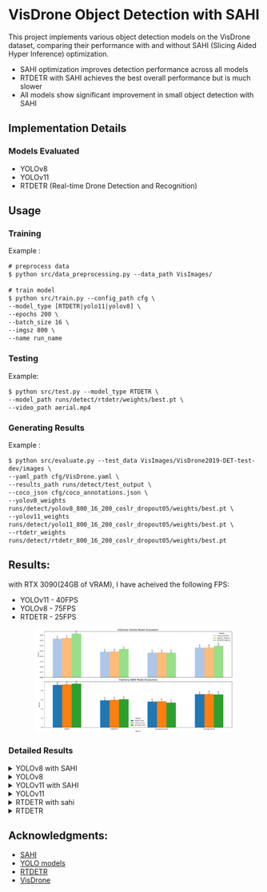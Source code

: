 # VisDrone Object Detection with SAHI

This project implements various object detection models on the VisDrone dataset, comparing their performance with and without SAHI (Slicing Aided Hyper Inference) optimization.

- SAHI optimization improves detection performance across all models
- RTDETR with SAHI achieves the best overall performance but is much slower
- All models show significant improvement in small object detection with SAHI


## Implementation Details

### Models Evaluated
- YOLOv8
- YOLOv11
- RTDETR (Real-time Drone Detection and Recognition)

## Usage

### Training

Example :
```
# preprocess data
$ python src/data_preprocessing.py --data_path VisImages/

# train model
$ python src/train.py --config_path cfg \
--model_type [RTDETR|yolo11|yolov8] \
--epochs 200 \
--batch_size 16 \
--imgsz 800 \
--name run_name
```

### Testing

Example:

```
$ python src/test.py --model_type RTDETR \
--model_path runs/detect/rtdetr/weights/best.pt \
--video_path aerial.mp4
```

### Generating Results

Example :

```
$ python src/evaluate.py --test_data VisImages/VisDrone2019-DET-test-dev/images \
--yaml_path cfg/VisDrone.yaml \
--results_path runs/detect/test_output \
--coco_json cfg/coco_annotations.json \
--yolov8_weights runs/detect/yolov8_800_16_200_coslr_dropout05/weights/best.pt \
--yolov11_weights runs/detect/yolo11_800_16_200_coslr_dropout05/weights/best.pt \
--rtdetr_weights runs/detect/rtdetr_800_16_200_coslr_dropout05/weights/best.pt
```

## Results:

with RTX 3090(24GB of VRAM), I have acheived the following FPS:

- YOLOv11 - 40FPS
- YOLOv8 - 75FPS
- RTDETR - 25FPS

<div align="center">
    <a href="./">
        <img src="./imgs/Figure_1.png" width="79%"/>
    </a>
</div>

### Detailed Results

<details>
<summary>YOLOv8 with SAHI</summary>

```
 Average Precision  (AP) @[ IoU=0.50:0.95 | area=   all | maxDets=100 ] = 0.278
 Average Precision  (AP) @[ IoU=0.50      | area=   all | maxDets=100 ] = 0.457
 Average Precision  (AP) @[ IoU=0.75      | area=   all | maxDets=100 ] = 0.287
 Average Precision  (AP) @[ IoU=0.50:0.95 | area= small | maxDets=100 ] = 0.166
 Average Precision  (AP) @[ IoU=0.50:0.95 | area=medium | maxDets=100 ] = 0.383
 Average Precision  (AP) @[ IoU=0.50:0.95 | area= large | maxDets=100 ] = 0.479
 Average Recall     (AR) @[ IoU=0.50:0.95 | area=   all | maxDets=  1 ] = 0.084
 Average Recall     (AR) @[ IoU=0.50:0.95 | area=   all | maxDets= 10 ] = 0.263
 Average Recall     (AR) @[ IoU=0.50:0.95 | area=   all | maxDets=100 ] = 0.357
 Average Recall     (AR) @[ IoU=0.50:0.95 | area= small | maxDets=100 ] = 0.240
 Average Recall     (AR) @[ IoU=0.50:0.95 | area=medium | maxDets=100 ] = 0.489
 Average Recall     (AR) @[ IoU=0.50:0.95 | area= large | maxDets=100 ] = 0.531
```

</details>

<details>
<summary>YOLOv8</summary>

```
Average Precision  (AP) @[ IoU=0.50:0.95 | area=   all | maxDets=100 ] = 0.233
Average Precision  (AP) @[ IoU=0.50      | area=   all | maxDets=100 ] = 0.367
Average Precision  (AP) @[ IoU=0.75      | area=   all | maxDets=100 ] = 0.250
Average Precision  (AP) @[ IoU=0.50:0.95 | area= small | maxDets=100 ] = 0.111
Average Precision  (AP) @[ IoU=0.50:0.95 | area=medium | maxDets=100 ] = 0.351
Average Precision  (AP) @[ IoU=0.50:0.95 | area= large | maxDets=100 ] = 0.497
Average Recall     (AR) @[ IoU=0.50:0.95 | area=   all | maxDets=  1 ] = 0.072
Average Recall     (AR) @[ IoU=0.50:0.95 | area=   all | maxDets= 10 ] = 0.215
Average Recall     (AR) @[ IoU=0.50:0.95 | area=   all | maxDets=100 ] = 0.281
Average Recall     (AR) @[ IoU=0.50:0.95 | area= small | maxDets=100 ] = 0.147
Average Recall     (AR) @[ IoU=0.50:0.95 | area=medium | maxDets=100 ] = 0.429
Average Recall     (AR) @[ IoU=0.50:0.95 | area= large | maxDets=100 ] = 0.543
```

</details>

<details>
<summary>YOLOv11 with SAHI</summary>

```
 Average Precision  (AP) @[ IoU=0.50:0.95 | area=   all | maxDets=100 ] = 0.281
 Average Precision  (AP) @[ IoU=0.50      | area=   all | maxDets=100 ] = 0.463
 Average Precision  (AP) @[ IoU=0.75      | area=   all | maxDets=100 ] = 0.291
 Average Precision  (AP) @[ IoU=0.50:0.95 | area= small | maxDets=100 ] = 0.170
 Average Precision  (AP) @[ IoU=0.50:0.95 | area=medium | maxDets=100 ] = 0.382
 Average Precision  (AP) @[ IoU=0.50:0.95 | area= large | maxDets=100 ] = 0.469
 Average Recall     (AR) @[ IoU=0.50:0.95 | area=   all | maxDets=  1 ] = 0.086
 Average Recall     (AR) @[ IoU=0.50:0.95 | area=   all | maxDets= 10 ] = 0.267
 Average Recall     (AR) @[ IoU=0.50:0.95 | area=   all | maxDets=100 ] = 0.360
 Average Recall     (AR) @[ IoU=0.50:0.95 | area= small | maxDets=100 ] = 0.245
 Average Recall     (AR) @[ IoU=0.50:0.95 | area=medium | maxDets=100 ] = 0.487
 Average Recall     (AR) @[ IoU=0.50:0.95 | area= large | maxDets=100 ] = 0.526
```

</details>

<details>
<summary>YOLOv11</summary>

```
 Average Precision  (AP) @[ IoU=0.50:0.95 | area=   all | maxDets=100 ] = 0.236
 Average Precision  (AP) @[ IoU=0.50      | area=   all | maxDets=100 ] = 0.372
 Average Precision  (AP) @[ IoU=0.75      | area=   all | maxDets=100 ] = 0.250
 Average Precision  (AP) @[ IoU=0.50:0.95 | area= small | maxDets=100 ] = 0.114
 Average Precision  (AP) @[ IoU=0.50:0.95 | area=medium | maxDets=100 ] = 0.349
 Average Precision  (AP) @[ IoU=0.50:0.95 | area= large | maxDets=100 ] = 0.489
 Average Recall     (AR) @[ IoU=0.50:0.95 | area=   all | maxDets=  1 ] = 0.074
 Average Recall     (AR) @[ IoU=0.50:0.95 | area=   all | maxDets= 10 ] = 0.215
 Average Recall     (AR) @[ IoU=0.50:0.95 | area=   all | maxDets=100 ] = 0.282
 Average Recall     (AR) @[ IoU=0.50:0.95 | area= small | maxDets=100 ] = 0.150
 Average Recall     (AR) @[ IoU=0.50:0.95 | area=medium | maxDets=100 ] = 0.427
 Average Recall     (AR) @[ IoU=0.50:0.95 | area= large | maxDets=100 ] = 0.531
```

</details>

<details>
<summary>RTDETR with sahi</summary>

```
 Average Precision  (AP) @[ IoU=0.50:0.95 | area=   all | maxDets=100 ] = 0.267
 Average Precision  (AP) @[ IoU=0.50      | area=   all | maxDets=100 ] = 0.472
 Average Precision  (AP) @[ IoU=0.75      | area=   all | maxDets=100 ] = 0.266
 Average Precision  (AP) @[ IoU=0.50:0.95 | area= small | maxDets=100 ] = 0.152
 Average Precision  (AP) @[ IoU=0.50:0.95 | area=medium | maxDets=100 ] = 0.381
 Average Precision  (AP) @[ IoU=0.50:0.95 | area= large | maxDets=100 ] = 0.491
 Average Recall     (AR) @[ IoU=0.50:0.95 | area=   all | maxDets=  1 ] = 0.084
 Average Recall     (AR) @[ IoU=0.50:0.95 | area=   all | maxDets= 10 ] = 0.262
 Average Recall     (AR) @[ IoU=0.50:0.95 | area=   all | maxDets=100 ] = 0.355
 Average Recall     (AR) @[ IoU=0.50:0.95 | area= small | maxDets=100 ] = 0.234
 Average Recall     (AR) @[ IoU=0.50:0.95 | area=medium | maxDets=100 ] = 0.494
 Average Recall     (AR) @[ IoU=0.50:0.95 | area= large | maxDets=100 ] = 0.556
```

</details>

<details>
<summary>RTDETR</summary>

```
 Average Precision  (AP) @[ IoU=0.50:0.95 | area=   all | maxDets=100 ] = 0.233
 Average Precision  (AP) @[ IoU=0.50      | area=   all | maxDets=100 ] = 0.414
 Average Precision  (AP) @[ IoU=0.75      | area=   all | maxDets=100 ] = 0.230
 Average Precision  (AP) @[ IoU=0.50:0.95 | area= small | maxDets=100 ] = 0.104
 Average Precision  (AP) @[ IoU=0.50:0.95 | area=medium | maxDets=100 ] = 0.352
 Average Precision  (AP) @[ IoU=0.50:0.95 | area= large | maxDets=100 ] = 0.500
 Average Recall     (AR) @[ IoU=0.50:0.95 | area=   all | maxDets=  1 ] = 0.074
 Average Recall     (AR) @[ IoU=0.50:0.95 | area=   all | maxDets= 10 ] = 0.220
 Average Recall     (AR) @[ IoU=0.50:0.95 | area=   all | maxDets=100 ] = 0.298
 Average Recall     (AR) @[ IoU=0.50:0.95 | area= small | maxDets=100 ] = 0.162
 Average Recall     (AR) @[ IoU=0.50:0.95 | area=medium | maxDets=100 ] = 0.446
 Average Recall     (AR) @[ IoU=0.50:0.95 | area= large | maxDets=100 ] = 0.557
```

</details>

## Acknowledgments:
- [SAHI](https://github.com/obss/sahi)
- [YOLO models](https://github.com/ultralytics/ultralytics)
- [RTDETR](https://github.com/lyuwenyu/RT-DETR)
- [VisDrone](https://github.com/VisDrone/VisDrone-Dataset)